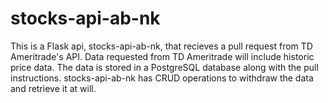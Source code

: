 # stocks-api-ab-nk

This is a Flask api, stocks-api-ab-nk, that recieves a pull request from TD Ameritrade's API.
Data requested from TD Ameritrade will include historic price data.
The data is stored in a PostgreSQL database along with the pull instructions.
stocks-api-ab-nk has CRUD operations to withdraw the data and retrieve it at will.
